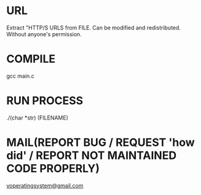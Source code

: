 # URL
Extract "HTTP/S URLS from FILE.
Can be modified and redistributed. Without anyone's permission.

# COMPILE
gcc main.c
# RUN PROCESS
./(char *str) (FILENAME)
# MAIL(REPORT BUG / REQUEST 'how did' / REPORT NOT MAINTAINED CODE PROPERLY)
voperatingsystem@gmail.com
